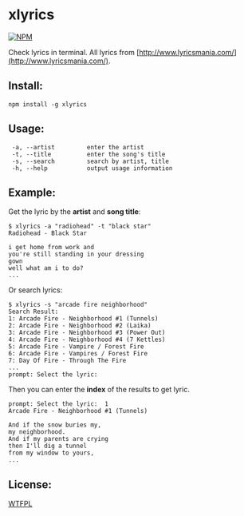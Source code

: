 xlyrics
=========

[![NPM](https://nodei.co/npm/xlyrics.png)](https://nodei.co/npm/xlyrics/)

Check lyrics in terminal.
All lyrics from [http://www.lyricsmania.com/](http://www.lyricsmania.com/).

Install:
--------
    npm install -g xlyrics

Usage:
--------
     -a, --artist         enter the artist
     -t, --title          enter the song's title
     -s, --search         search by artist, title
     -h, --help           output usage information

Example:
---------
Get the lyric by the **artist** and **song title**:

    $ xlyrics -a "radiohead" -t "black star"
    Radiohead - Black Star

    i get home from work and
    you're still standing in your dressing
    gown
    well what am i to do?
    ...

Or search lyrics:

    $ xlyrics -s "arcade fire neighborhood"
    Search Result:
    1: Arcade Fire - Neighborhood #1 (Tunnels)
    2: Arcade Fire - Neighborhood #2 (Laika)
    3: Arcade Fire - Neighborhood #3 (Power Out)
    4: Arcade Fire - Neighborhood #4 (7 Kettles)
    5: Arcade Fire - Vampire / Forest Fire
    6: Arcade Fire - Vampires / Forest Fire
    7: Day Of Fire - Through The Fire
    ...
    prompt: Select the lyric:

Then you can enter the **index** of the results to get lyric.

    prompt: Select the lyric:  1
    Arcade Fire - Neighborhood #1 (Tunnels)

    And if the snow buries my,
    my neighborhood.
    And if my parents are crying
    then I'll dig a tunnel
    from my window to yours,
    ...


License:
--------
[WTFPL](http://www.wtfpl.net/)
